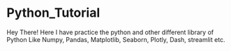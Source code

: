 # Python_Tutorial
Hey There! Here I have practice the python and other different library of Python Like Numpy, Pandas, Matplotlib, Seaborn, Plotly, Dash, streamlit etc.
